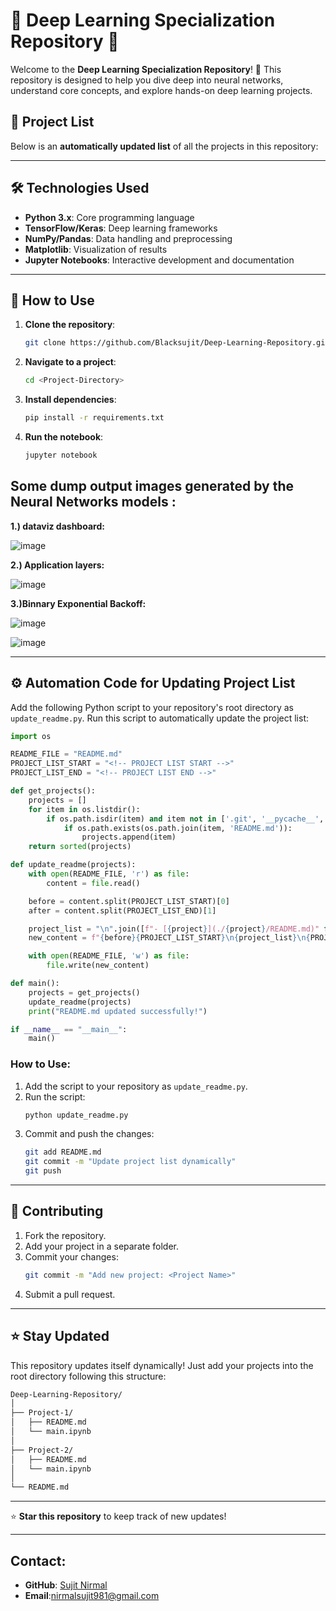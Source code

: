 # 🌟 Deep Learning Specialization Repository 🌟

Welcome to the **Deep Learning Specialization Repository**! 🚀 This repository is designed to help you dive deep into neural networks, understand core concepts, and explore hands-on deep learning projects.

## 📂 Project List

Below is an **automatically updated list** of all the projects in this repository:

<!-- PROJECT LIST START -->
<!-- This section will be auto-generated -->
<!-- PROJECT LIST END -->

---

## 🛠️ Technologies Used
- **Python 3.x**: Core programming language
- **TensorFlow/Keras**: Deep learning frameworks
- **NumPy/Pandas**: Data handling and preprocessing
- **Matplotlib**: Visualization of results
- **Jupyter Notebooks**: Interactive development and documentation

---

## 🚀 How to Use
1. **Clone the repository**:
   ```bash
   git clone https://github.com/Blacksujit/Deep-Learning-Repository.git
   ```
2. **Navigate to a project**:
   ```bash
   cd <Project-Directory>
   ```
3. **Install dependencies**:
   ```bash
   pip install -r requirements.txt
   ```
4. **Run the notebook**:
   ```bash
   jupyter notebook
   ```

## Some dump output images generated by the Neural Networks models :


**1.) dataviz dashboard:**

![image](https://github.com/user-attachments/assets/81969dfd-68c2-4b25-8708-d863a8f8b5fb)

**2.) Application layers:**

![image](https://github.com/user-attachments/assets/207e4673-dbeb-4f67-a0b8-d8201d4ffe08)

**3.)Binnary Exponential Backoff:**

![image](https://github.com/user-attachments/assets/21b470da-e2b6-4dcb-84f6-56827bba5999)

![image](https://github.com/user-attachments/assets/fafcc07b-f5ac-4918-9017-41a663c90d2a)


---

## ⚙️ Automation Code for Updating Project List
Add the following Python script to your repository's root directory as `update_readme.py`. Run this script to automatically update the project list:

```python
import os

README_FILE = "README.md"
PROJECT_LIST_START = "<!-- PROJECT LIST START -->"
PROJECT_LIST_END = "<!-- PROJECT LIST END -->"

def get_projects():
    projects = []
    for item in os.listdir():
        if os.path.isdir(item) and item not in ['.git', '__pycache__', '.github']:
            if os.path.exists(os.path.join(item, 'README.md')):
                projects.append(item)
    return sorted(projects)

def update_readme(projects):
    with open(README_FILE, 'r') as file:
        content = file.read()

    before = content.split(PROJECT_LIST_START)[0]
    after = content.split(PROJECT_LIST_END)[1]

    project_list = "\n".join([f"- [{project}](./{project}/README.md)" for project in projects])
    new_content = f"{before}{PROJECT_LIST_START}\n{project_list}\n{PROJECT_LIST_END}{after}"

    with open(README_FILE, 'w') as file:
        file.write(new_content)

def main():
    projects = get_projects()
    update_readme(projects)
    print("README.md updated successfully!")

if __name__ == "__main__":
    main()
```

### How to Use:
1. Add the script to your repository as `update_readme.py`.
2. Run the script:
   ```bash
   python update_readme.py
   ```
3. Commit and push the changes:
   ```bash
   git add README.md
   git commit -m "Update project list dynamically"
   git push
   ```

---

## 🤝 Contributing
1. Fork the repository.
2. Add your project in a separate folder.
3. Commit your changes:
   ```bash
   git commit -m "Add new project: <Project Name>"
   ```
4. Submit a pull request.

---

## ⭐ Stay Updated
This repository updates itself dynamically! Just add your projects into the root directory following this structure:
```bash
Deep-Learning-Repository/
│
├── Project-1/
│   ├── README.md
│   └── main.ipynb
│
├── Project-2/
│   ├── README.md
│   └── main.ipynb
│
└── README.md
```

---

⭐ **Star this repository** to keep track of new updates!

---

## Contact:
- **GitHub**: [Sujit Nirmal](https://github.com/Blacksujit)
- **Email**:nirmalsujit981@gmail.com 

